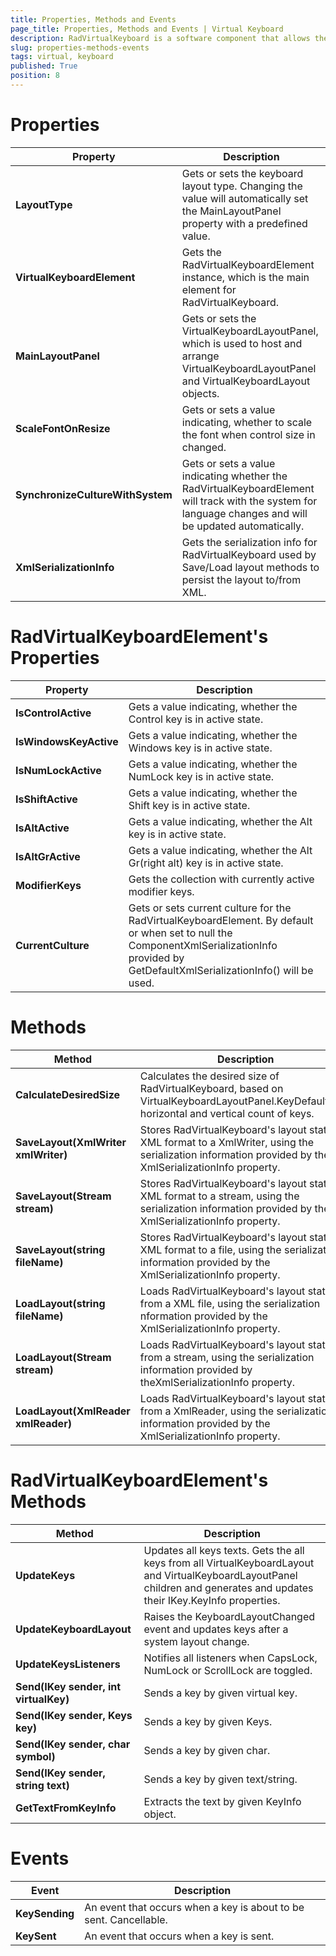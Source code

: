 ```yaml
---
title: Properties, Methods and Events
page_title: Properties, Methods and Events | Virtual Keyboard
description: RadVirtualKeyboard is a software component that allows the input of characters without the need for physical keys. 
slug: properties-methods-events
tags: virtual, keyboard
published: True
position: 8
---
```


# Properties

|Property|Description|
|----|----|
|**LayoutType**|Gets or sets the keyboard layout type. Changing the value will automatically set the MainLayoutPanel property with a predefined value.|
|**VirtualKeyboardElement**|Gets the RadVirtualKeyboardElement instance, which is the main element for RadVirtualKeyboard.|
|**MainLayoutPanel**|Gets or sets the VirtualKeyboardLayoutPanel, which is used to host and arrange VirtualKeyboardLayoutPanel and VirtualKeyboardLayout objects.|
|**ScaleFontOnResize**|Gets or sets a value indicating, whether to scale the font when control size in changed.|
|**SynchronizeCultureWithSystem**|Gets or sets a value indicating whether the RadVirtualKeyboardElement will track with the system for language changes and will be updated automatically.|
|**XmlSerializationInfo**|Gets the serialization info for RadVirtualKeyboard used by Save/Load layout methods to persist the layout to/from XML.|

# RadVirtualKeyboardElement's Properties

|Property|Description|
|----|----|
|**IsControlActive**|Gets a value indicating, whether the Control key is in active state.|
|**IsWindowsKeyActive**|Gets a value indicating, whether the Windows key is in active state.|
|**IsNumLockActive**|Gets a value indicating, whether the NumLock key is in active state.|
|**IsShiftActive**|Gets a value indicating, whether the Shift key is in active state.|
|**IsAltActive**|Gets a value indicating, whether the Alt key is in active state.|
|**IsAltGrActive**|Gets a value indicating, whether the Alt Gr(right alt) key is in active state.|
|**ModifierKeys**|Gets the collection with currently active modifier keys.|
|**CurrentCulture**|Gets or sets current culture for the RadVirtualKeyboardElement. By default or when set to null the ComponentXmlSerializationInfo provided by GetDefaultXmlSerializationInfo() will be used.|
 
# Methods

|Method|Description|
|----|----|
|**CalculateDesiredSize**|Calculates the desired size of RadVirtualKeyboard, based on VirtualKeyboardLayoutPanel.KeyDefaultSize, horizontal and vertical count of keys. |
|**SaveLayout(XmlWriter xmlWriter)**|Stores RadVirtualKeyboard's layout state in XML format to a XmlWriter, using the serialization information provided by the XmlSerializationInfo property.|
|**SaveLayout(Stream stream)**|Stores RadVirtualKeyboard's layout state in XML format to a stream, using the serialization information provided by the XmlSerializationInfo property.|
|**SaveLayout(string fileName)**|Stores RadVirtualKeyboard's layout state in XML format to a file, using the serialization information provided by the XmlSerializationInfo property.|
|**LoadLayout(string fileName)**|Loads RadVirtualKeyboard's layout state from a XML file, using the serialization nformation provided by the XmlSerializationInfo property.|
|**LoadLayout(Stream stream)**|Loads RadVirtualKeyboard's layout state from a stream, using the serialization information provided by theXmlSerializationInfo property.|
|**LoadLayout(XmlReader xmlReader)**|Loads RadVirtualKeyboard's layout state from a XmlReader, using the serialization information provided by the XmlSerializationInfo property.|

# RadVirtualKeyboardElement's Methods

|Method|Description|
|----|----|
|**UpdateKeys**|Updates all keys texts. Gets the all keys from all VirtualKeyboardLayout and VirtualKeyboardLayoutPanel children and generates and updates their IKey.KeyInfo properties.|
|**UpdateKeyboardLayout**|Raises the KeyboardLayoutChanged event and updates keys after a system layout change.|
|**UpdateKeysListeners**|Notifies all listeners when CapsLock, NumLock or ScrollLock are toggled.|
|**Send(IKey sender, int virtualKey)**|Sends a key by given virtual key.|
|**Send(IKey sender, Keys key)**|Sends a key by given Keys.|
|**Send(IKey sender, char symbol)**|Sends a key by given char.|
|**Send(IKey sender, string text)**|Sends a key by given text/string.|
|**GetTextFromKeyInfo**|Extracts the text by given KeyInfo object.|

# Events

|Event|Description|
|----|----|
|**KeySending**|An event that occurs when a key is about to be sent. Cancellable.|
|**KeySent**|An event that occurs when a key is sent.|
 
        
